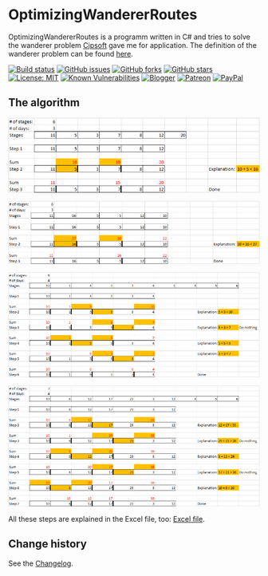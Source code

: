 # OptimizingWandererRoutes

OptimizingWandererRoutes is a programm written in C# and tries to solve the wanderer problem [Cipsoft](https://www.cipsoft.com) gave me for application.
The definition of the wanderer problem can be found [here](https://github.com/SeppPenner/OptimizingWandererRoutes/blob/master/Hausaufgabe-Programmierer.pdf).

[![Build status](https://ci.appveyor.com/api/projects/status/lre75t0car306whc?svg=true)](https://ci.appveyor.com/project/SeppPenner/optimizingwandererroutes)
[![GitHub issues](https://img.shields.io/github/issues/SeppPenner/OptimizingWandererRoutes.svg)](https://github.com/SeppPenner/OptimizingWandererRoutes/issues)
[![GitHub forks](https://img.shields.io/github/forks/SeppPenner/OptimizingWandererRoutes.svg)](https://github.com/SeppPenner/OptimizingWandererRoutes/network)
[![GitHub stars](https://img.shields.io/github/stars/SeppPenner/OptimizingWandererRoutes.svg)](https://github.com/SeppPenner/OptimizingWandererRoutes/stargazers)
[![License: MIT](https://img.shields.io/badge/License-MIT-blue.svg)](https://raw.githubusercontent.com/SeppPenner/OptimizingWandererRoutes/master/License.txt)
[![Known Vulnerabilities](https://snyk.io/test/github/SeppPenner/OptimizingWandererRoutes/badge.svg)](https://snyk.io/test/github/SeppPenner/OptimizingWandererRoutes)
[![Blogger](https://img.shields.io/badge/Follow_me_on-blogger-orange)](https://franzhuber23.blogspot.de/)
[![Patreon](https://img.shields.io/badge/Patreon-F96854?logo=patreon&logoColor=white)](https://patreon.com/SeppPennerOpenSourceDevelopment)
[![PayPal](https://img.shields.io/badge/PayPal-00457C?logo=paypal&logoColor=white)](https://paypal.me/th070795)

## The algorithm
![Explanation1](https://github.com/SeppPenner/OptimizingWandererRoutes/blob/master/Explanation1.png "Explanation1")


![Explanation2](https://github.com/SeppPenner/OptimizingWandererRoutes/blob/master/Explanation2.png "Explanation2")


![Explanation3](https://github.com/SeppPenner/OptimizingWandererRoutes/blob/master/Explanation3.png "Explanation3")


![Explanation4](https://github.com/SeppPenner/OptimizingWandererRoutes/blob/master/Explanation4.png "Explanation4")

All these steps are explained in the Excel file, too: [Excel file](https://github.com/SeppPenner/OptimizingWandererRoutes/blob/master/HowTheAlgorithmWorks.xlsx).

Change history
--------------

See the [Changelog](https://github.com/SeppPenner/OptimizingWandererRoutes/blob/master/Changelog.md).